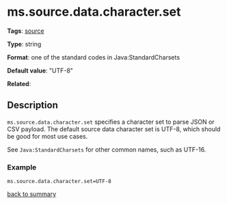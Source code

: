 # ms.source.data.character.set

**Tags**:
 [source](https://github.com/linkedin/data-integration-library/blob/master/docs/parameters/categories.md#source-properties)

**Type**: string

**Format**: one of the standard codes in Java:StandardCharsets

**Default value**: "UTF-8"

**Related**:

## Description

`ms.source.data.character.set` specifies a character set to parse JSON or CSV payload. 
The default source data character set is UTF-8, which should be good for most use cases.

See `Java:StandardCharsets` for other common names, such as UTF-16.  

### Example

`ms.source.data.character.set=UTF-8`

[back to summary](https://github.com/linkedin/data-integration-library/blob/master/docs/parameters/summary.md#mssourcedatacharacterset)